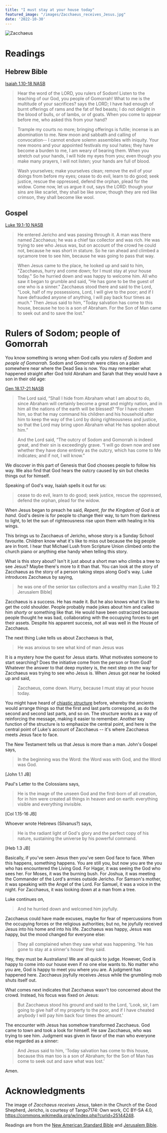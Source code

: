 ```yaml
---
title: "I must stay at your house today"
featured_image: "/images/Zacchaeus_receives_Jesus.jpg"
date: '2022-10-30'
---
```


![Zacchaeus](Zacchaeus_receives_Jesus.jpg)

# Readings

## Hebrew Bible

[Isaiah 1.10-18 NASB](https://www.crosswire.org/study/parallelstudy.jsp?key=Isaiah+1%3A10#cv)

> Hear the word of the LORD, you rulers of Sodom! Listen to the teaching of our God, you people of Gomorrah! What to me is the multitude of your sacrifices? says the LORD; I have had enough of burnt offerings of rams and the fat of fed beasts; I do not delight in the blood of bulls, or of lambs, or of goats. When you come to appear before me, who asked this from your hand? 

> Trample my courts no more; bringing offerings is futile; incense is an abomination to me. New moon and sabbath and calling of convocation-- I cannot endure solemn assemblies with iniquity. Your new moons and your appointed festivals my soul hates; they have become a burden to me, I am weary of bearing them. When you stretch out your hands, I will hide my eyes from you; even though you make many prayers, I will not listen; your hands are full of blood.

> Wash yourselves; make yourselves clean; remove the evil of your doings from before my eyes; cease to do evil, learn to do good; seek justice, rescue the oppressed, defend the orphan, plead for the widow. Come now, let us argue it out, says the LORD: though your sins are like scarlet, they shall be like snow; though they are red like crimson, they shall become like wool.

## Gospel

[Luke 19.1-10 NASB](https://www.crosswire.org/study/parallelstudy.jsp?key=Luke+19%3A1#cv)

> He entered Jericho and was passing through it. A man was there named Zacchaeus; he was a chief tax collector and was rich. He was trying to see who Jesus was, but on account of the crowd he could not, because he was short in stature. So he ran ahead and climbed a sycamore tree to see him, because he was going to pass that way.

> When Jesus came to the place, he looked up and said to him, "Zacchaeus, hurry and come down; for I must stay at your house today." So he hurried down and was happy to welcome him. All who saw it began to grumble and said, "He has gone to be the guest of one who is a sinner." Zacchaeus stood there and said to the Lord, "Look, half of my possessions, Lord, I will give to the poor; and if I have defrauded anyone of anything, I will pay back four times as much." Then Jesus said to him, "Today salvation has come to this house, because he too is a son of Abraham. For the Son of Man came to seek out and to save the lost."

# Rulers of Sodom; people of Gomorrah

You know something is wrong when God calls you *rulers of Sodom* and *people of Gomorrah*. Sodom and Gomorrah were cities on a plain somewhere near where the Dead Sea is now. You may remember what happened straight after God told Abraham and Sarah that they would have a son in their old age:

[Gen 18.17-21 NASB](https://www.crosswire.org/study/parallelstudy.jsp?key=Genesis+18%3A17#cv)

>  The Lord said, “Shall I hide from Abraham what I am about to do, since Abraham will certainly become a great and mighty nation, and in him all the nations of the earth will be blessed? “For I have chosen him, so that he may command his children and his household after him to keep the way of the Lord by doing righteousness and justice, so that the Lord may bring upon Abraham what He has spoken about him.”
	
> And the Lord said, “The outcry of Sodom and Gomorrah is indeed great, and their sin is exceedingly grave. “I will go down now and see whether they have done entirely as the outcry, which has come to Me indicates; and if not, I will know.”

We discover in this part of Genesis that God chooses people to follow his way. We also find that God hears the outcry caused by sin but checks things out for himself.

Speaking of God's way, Isaiah spells it out for us:

> cease to do evil, learn to do good; seek justice, rescue the oppressed, defend the orphan, plead for the widow.

When Jesus began to preach he said, *Repent, for the Kingdom of God is at hand.* God's desire is for people to change their way, to turn from darkness to light, to let the sun of righteousness rise upon them with healing in his wings.

This brings us to Zacchaeus of Jericho, whose story is a Sunday School favourite. Children know what it's like to miss out because the big people are in front. I hear that Michael Lush from Scripture Union climbed onto the church piano or anything else handy when telling this story.

What is this story about? Isn't it just about a short man who climbs a tree to see Jesus? Maybe there's more to it than that. You can look at the story of Zacchaeus as the story of a person taking steps along God's way. Luke introduces Zacchaeus by saying, 

> he was one of the senior tax collectors and a wealthy man [Luke 19.2 Jerusalem Bible]

Zacchaeus is a success. He has made it. But he also knows what it's like to get the cold shoulder. People probably made jokes about him and called him *shorty* or something like that. He would have been ostracized because people thought he was bad, collaborating with the occupying forces to get their assets. Despite his apparent success, not all was well in the House of Zacchaeus.

The next thing Luke tells us about Zacchaeus is that,

> He was anxious to see what kind of man Jesus was

It is a mystery how the quest for Jesus starts. What motivates someone to start searching? Does the initiative come from the person or from God? Whatever the answer to that deep mystery is, the next step on the way for Zacchaeus was trying to see who Jesus is. When Jesus got near he looked up and said,

> Zacchaeus, come down. Hurry, because I must stay at your house today.

You might have heard of [chiastic structure](https://en.wikipedia.org/wiki/Chiastic_structure) before, whereby the ancients would arrange things so that the first and last parts correspond, as do the second and second last parts, and so on. The structure works as a way of reinforcing the message, making it easier to remember. Another key function of the structure is to emphasize the central point, and here is the central point of Luke's account of Zacchaeus -- it's where Zacchaeus meets Jesus face to face.

The New Testament tells us that Jesus is more than a man. John's Gospel says,

> In the beginning was the Word: the Word was with God, and the Word was God.

[John 1.1 JB]

Paul's Letter to the Colossians says,

> He is the image of the unseen God and the first-born of all creation, for in him were created all things in heaven and on earth: everything visible and everything invisible.

[Col 1.15-16 JB]

Whoever wrote Hebrews (Silvanus?) says,

> He is the radiant light of God's glory and the perfect copy of his nature, sustaining the universe by his powerful command.

[Heb 1.3 JB]

Basically, if you've seen Jesus then you've seen God face to face. When this happens, something happens. You are still you, but now you are the you who has encountered the Living God. For Hagar, it was seeing the God who sees her. For Moses, it was the burning bush. For Joshua, it was meeting the Commander of the Lord's armies outside Jericho. For Samson's mother, it was speaking with the Angel of the Lord. For Samuel, it was a voice in the night. For Zacchaeus, it was looking down at a man from a tree.

Luke continues on,

> And he hurried down and welcomed him joyfully.

Zacchaeus could have made excuses, maybe for fear of repercussions from the occupying forces or the religious authorities; but no, he joyfully received Jesus into his home and into his life. Zacchaeus was happy, Jesus was happy, but the mood changed for everyone else:

> They all complained when they saw what was happening. 'He has gone to stay at a sinner's house' they said.

Hey, they must be Australians! We are all quick to judge. However, God is happy to come into our house even if no one else wants to. No matter who you are, God is happy to meet you where you are. A judgment has happened here. Zacchaeus joyfully receives Jesus while the grumbling mob shuts itself out.

What comes next indicates that Zacchaeus wasn't too concerned about the crowd. Instead, his focus was fixed on Jesus:

> But Zacchaeus stood his ground and said to the Lord, 'Look, sir, I am going to give half of my property to the poor, and if I have cheated anybody I will pay him back four times the amount.'

The encounter with Jesus has somehow transformed Zacchaeus. God came to town and took a look for himself. He saw Zacchaeus, who was trying to see him. Judgment was given in favor of the man who everyone else regarded as a sinner:

> And Jesus said to him, 'Today salvation has come to this house, because this man too is a son of Abraham; for the Son of Man has come to seek out and save what was lost.'

Amen.

# Acknowledgments

The image of *Zacchaeus receives Jesus*, taken in the Church of the Good Shepherd, Jericho, is courtesy of Tango7174: Own work, CC BY-SA 4.0, <https://commons.wikimedia.org/w/index.php?curid=25144248>.

Readings are from the [New American Standard Bible](https://www.crosswire.org/study/fulllibrary.jsp?show=NASB) and [Jerusalem Bible](https://en.wikipedia.org/wiki/Jerusalem_Bible).
